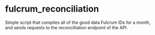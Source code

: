# fulcrum_reconciliation
Simple script that compiles all of the good data Fulcrum IDs for a month, and sends requests to the reconcilliation endpoint of the API.
